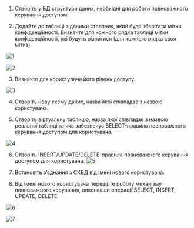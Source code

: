 1. Створіть у БД структури даних, необхідні для роботи повноважного керування доступом.

2. Додайте до таблиці з даними стовпчик, який буде зберігати мітки конфіденційності. Визначте для кожного рядка таблиці мітки конфіденційності, які будуть різнитися (для кожного рядка своя мітка).

![1](https://github.com/oleksandrblazhko/ai-192-bezsonov/assets/79146520/7994848e-508d-4e7e-812c-7439b6391a53)

![2](https://github.com/oleksandrblazhko/ai-192-bezsonov/assets/79146520/9ed9011b-1576-4e40-bb0e-fe4eda54cb01)

3. Визначте для користувача його рівень доступу.

![3](https://github.com/oleksandrblazhko/ai-192-bezsonov/assets/79146520/a4203ba7-4519-4abf-931c-4d661b792c80)

4. Створіть нову схему даних, назва якої співпадає з назвою користувача.

5. Створіть віртуальну таблицю, назва якої співпадає з назвою реальної таблиці та яка забезпечує SELECT-правила повноважного керування доступом для користувача.

![4](https://github.com/oleksandrblazhko/ai-192-bezsonov/assets/79146520/3d70eb7d-de45-4205-9ad7-b6f29a87db65)


6. Створіть INSERT/UPDATE/DELETE-правила повноважного керування доступом для користувача.
![5](https://github.com/oleksandrblazhko/ai-192-bezsonov/assets/79146520/bb32503a-4e22-4e55-9927-7b93f8a4963d)


7. Встановіть з’єднання з СКБД від імені нового користувача.

8. Від імені нового користувача перевірте роботу механізму повноважного керування, виконавши операції SELECT, INSERT, UPDATE, DELETE

![6](https://github.com/oleksandrblazhko/ai-192-bezsonov/assets/79146520/36f0ee49-284d-4648-bcc9-539ccaae3796)


![7](https://github.com/oleksandrblazhko/ai-192-bezsonov/assets/79146520/41b3464f-7f77-411c-b0c8-0c8797f2d87f)
